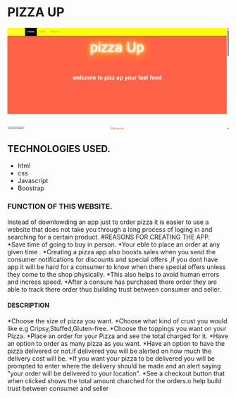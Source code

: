 # PIZZA UP
<img src="./3.png" alt="">

## TECHNOLOGIES USED.
* html
* css
* Javascript
* Boostrap
### FUNCTION OF THIS WEBSITE.
Instead of downlowding an app just to order pizza it is easier to use a website that does not take you through a long process of loging in and  searching for a certain product.
#REASONS FOR CREATING THE APP.
*Save time of going to buy in person. 
*Your eble to place an order at any given time .
*Creating a pizza app also boosts sales when you send the consumer notifications for discounts and special offers ,if you dont have app it will be hard for a consumer to know when there special offers unless they come to the shop physically.
*This also helps to avoid human errors and incress speed.
*After a consure has purchased there order they are able to track there order thus building trust between consumer and seller.
#### DESCRIPTION 
*Choose the size of pizza you want.
*Choose what kind of crust you would like e.g Cripsy,Stuffed,Gluten-free.
*Choose the toppings you want on your Pizza.
*Place an order for your Pizza and see the total charged for it.
*Have an option to order as many pizza as you want.
*Have an option to have the pizza delivered or not.if delivered you will be alerted on how much the delivery cost will be.
*If you want your pizza to be delivered you will be prompted to enter where the delivery should be made and an alert saying "your order will be delivered to your location".
*See a checkout button that when clicked shows the total amount charched for the orders.o help  build trust between consumer and seller

